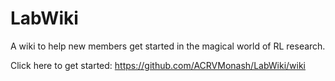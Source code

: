 # LabWiki
A wiki to help new members get started in the magical world of RL research.

Click here to get started: https://github.com/ACRVMonash/LabWiki/wiki
